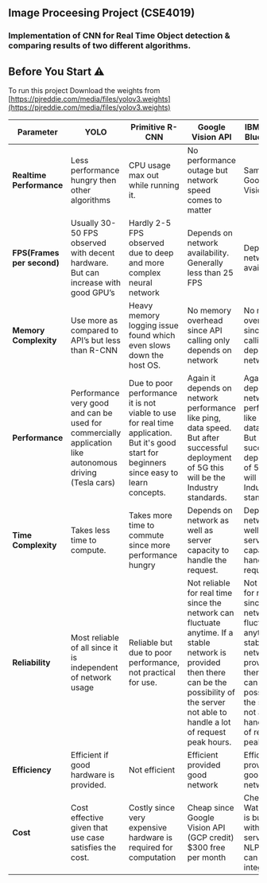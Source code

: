 ## Image Proceesing Project (CSE4019)
### Implementation of CNN for Real Time Object detection & comparing results of two different algorithms.

## Before You Start ⚠️

To run this project Download the weights from [https://pjreddie.com/media/files/yolov3.weights](https://pjreddie.com/media/files/yolov3.weights)


| Parameter | YOLO  | Primitive R-CNN | Google Vision API | IBM Watson Bluemix API |
| ---------- | ------------- | ------------- | ------------- | -------------------- |
| **Realtime Performance** | Less performance hungry then other algorithms | CPU usage max out while running it. | No performance outage but network speed comes to matter | Same as Google Vision API |
| **FPS(Frames per second)** | Usually 30-50 FPS observed with decent hardware. But can increase with good GPU’s | Hardly 2-5 FPS observed due to deep and more complex neural network | Depends on network availability. Generally less than 25 FPS | Depends on network availability |
| **Memory Complexity** | Use more as compared to API’s but less than R-CNN | Heavy memory logging issue found which even slows down the host OS. | No memory overhead since API calling only depends on network | No memory overhead since API calling only depends on networky |
| **Performance** | Performance very good and can be used for commercially application like autonomous driving (Tesla cars) | Due to poor performance it is not viable to use for real time application. But it's good start for beginners since easy to learn concepts. | Again it depends on network performance like ping, data speed. But after successful deployment of 5G this will be the Industry standards. | Again it depends on network performance like ping, data speed. But after successful deployment of 5G this will be the Industry standards. |
| **Time Complexity** | Takes less time to compute. | Takes more time to commute since more performance hungry | Depends on network as well as server capacity to handle the request. | Depends on network as well as server capacity to handle the request. |
| **Reliability** | Most reliable of all since it is independent of network usage | Reliable but due to poor performance, not practical for use. | Not reliable for real time since the network can fluctuate anytime. If a stable network is provided then there can be the possibility of the server not able to handle a lot of request peak hours. | Not reliable for real time since the network can fluctuate anytime. If a stable network is provided then there can be the possibility of the server not able to handle a lot of request peak hours. |
| **Efficiency** | Efficient if good hardware is provided. | Not efficient | Efficient provided good network | Efficient provided good network |
| **Cost** | Cost effective given that use case satisfies the cost. | Costly since very expensive hardware is required for computation | Cheap since Google Vision API (GCP credit) $300 free per month | Cheap since Watson API is bundled with other services like NLP which can be integrated. |
